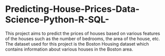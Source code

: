 # Predicting-House-Prices-Data-Science-Python-R-SQL-
This project aims to predict the prices of houses based on various features of the houses such as the number of bedrooms, the area of the house, etc. The dataset used for this project is the Boston Housing dataset which contains information about various houses in the Boston area.
